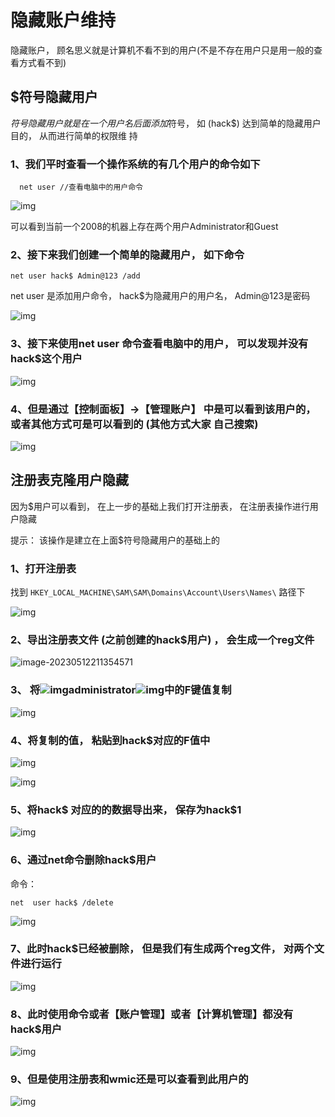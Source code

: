 # 隐藏账户维持

隐藏账户， 顾名思义就是计算机不看不到的用户(不是不存在用户只是用一般的查看方式看不到)

## $符号隐藏用户                                     [ ](af://n5)

$符号隐藏用户就是在一个用户名后面添加$符号， 如 (hack$) 达到简单的隐藏用户目的， 从而进行简单的权限维 持

### 1、我们平时查看一个操作系统的有几个用户的命令如下

```
  net user //查看电脑中的用户命令 
```

![img](https://image.201068.xyz/assets/clip_image002.gif)

可以看到当前一个2008的机器上存在两个用户Administrator和Guest

### 2、接下来我们创建一个简单的隐藏用户， 如下命令

```
net user hack$ Admin@123 /add  
```

net user 是添加用户命令， hack$为隐藏用户的用户名， Admin@123是密码

![img](https://image.201068.xyz/assets/clip_image004.gif)

### 3、接下来使用net user 命令查看电脑中的用户， 可以发现并没有hack$这个用户

![img](https://image.201068.xyz/assets/clip_image005.jpg)

### 4、但是通过【控制面板】->【管理账户】 中是可以看到该用户的， 或者其他方式可是可以看到的 (其他方式大家 自己搜索)

![img](https://image.201068.xyz/assets/clip_image006.jpg)

 

## 注册表克隆用户隐藏

因为$用户可以看到， 在上一步的基础上我们打开注册表， 在注册表操作进行用户隐藏

提示： 该操作是建立在上面$符号隐藏用户的基础上的

### 1、打开注册表

找到 `HKEY_LOCAL_MACHINE\SAM\SAM\Domains\Account\Users\Names\` 路径下

![img](https://image.201068.xyz/assets/clip_image007.jpg)

### 2、导出注册表文件 (之前创建的hack$用户) ， 会生成一个reg文件

![image-20230512211354571](https://image.201068.xyz/assets/image-20230512211354571.png)

### 3、  将![img](https://image.201068.xyz/assets/clip_image010.gif)administrator![img](https://image.201068.xyz/assets/clip_image012.gif)中的F键值复制

![img](https://image.201068.xyz/assets/clip_image013.jpg)

### 4、将复制的值， 粘贴到hack$对应的F值中

![img](https://image.201068.xyz/assets/clip_image014.jpg)

![img](https://image.201068.xyz/assets/clip_image015.jpg)

### 5、将hack$ 对应的的数据导出来，  保存为hack$1

![img](https://image.201068.xyz/assets/clip_image016.jpg)

### 6、通过net命令删除hack$用户

 

  命令： 

```
net  user hack$ /delete  
```

![img](https://image.201068.xyz/assets/clip_image018.gif)

### 7、此时hack$已经被删除， 但是我们有生成两个reg文件， 对两个文件进行运行



 

 

![img](https://image.201068.xyz/assets/clip_image019.jpg)

### 8、此时使用命令或者【账户管理】或者【计算机管理】都没有hack$用户

![img](https://image.201068.xyz/assets/clip_image020.jpg)

### 9、但是使用注册表和wmic还是可以查看到此用户的

![img](https://image.201068.xyz/assets/clip_image021.jpg)
